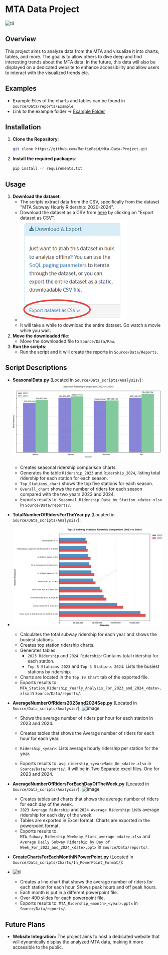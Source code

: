 # MTA Data Project
![til](https://github.com/MantieReid/Mta-Data-Project/blob/main/Pictures/ExamplePictures/MonthlyPowerPointAvgRiders/ExampleOfPowerPointMonthly.gif)

## Overview

This project aims to analyze data from the MTA and visualize it into charts, tables, and more. The goal is to allow others to dive deep and find interesting trends about the MTA data. In the future, this data will also be displayed on a dedicated website to enhance accessibility and allow users to interact with the visualized trends etc. 

## Examples 

- Example Files of the charts and tables can be found in `Source/Data/reports/Example`. 
- Link to the example folder -> [Example Folder](https://github.com/MantieReid/Mta-Data-Project/tree/main/Source/Data/reports/Example)
  
## Installation

1. **Clone the Repository**:
   ```bash
   git clone https://github.com/MantieReid/Mta-Data-Project.git
   ```
2. **Install the required packages**:
   ```bash
   pip install -r requirements.txt
   ```
   
## Usage

1. **Download the dataset**:
   - The scripts extract data from the CSV, specifically from the dataset "MTA Subway Hourly Ridership: 2020-2024".
   - Download the dataset as a CSV from [here](https://dev.socrata.com/foundry/data.ny.gov/wujg-7c2s) by clicking on "Export dataset as CSV".
   - ![alt text](https://github.com/MantieReid/Mta-Data-Project/blob/main/Pictures/InstructionsPictures/ExportThatDataset.png)
   - It will take a while to download the entire dataset. Go watch a movie while you wait.
2. **Move the downloaded file**:
   - Move the downloaded file to `Source/Data/Raw`.
3. **Run the scripts**:
   - Run the script and it will create the reports in `Source/Data/Reports`. 

## Script Descriptions

- **SeasonalData.py** (Located in `Source/Data_scripts/Analysis/`):
![til]( https://github.com/MantieReid/Mta-Data-Project/blob/main/Pictures/ExamplePictures/SeasonalRiderShip/BarChartForEachSeason.png)
  - Creates seasonal ridership comparison charts.
  - Generates the table `Ridership_2023` and `Ridership_2024`, listing total ridership for each station for each season.
  - `Top_Stations_chart` shows the top five stations for each season.
  - `Overall_chart` shows the number of riders for each season compared with the two years 2023 and 2024. 
  - Exports results to: `Seasonal_Ridership_Data_by_Station_<date>.xlsx` in `Source/Data/reports/`.

- **TotalNumberOfRidersForTheYear.py** (Located in `Source/Data_scripts/Analysis/`):
- ![til](https://github.com/MantieReid/Mta-Data-Project/blob/main/Pictures/ExamplePictures/TotalNumberOfRiderForTheYear/Top%2010%20Chart.png)
  - Calculates the total subway ridership for each year and shows the busiest stations.
  - Creates top station ridership charts.
  - Generates tables:
    - `2023 Ridership` and `2024 Ridership`: Contains total ridership for each station.
    - `Top 5 Stations 2023` and `Top 5 Stations 2024`: Lists the busiest stations by ridership.
  - Charts are located in the `Top 10 Chart` tab of the exported file.
  - Exports results to: `MTA_Station_Ridership_Yearly_Analysis_For_2023_and_2024_<date>.xlsx` in `Source/Data/reports/`.

- **AverageNumberOfRiders2023and2024Sep.py** (Located in `Source/Data_scripts/Analysis/`):
![image](https://github.com/user-attachments/assets/9511dd40-c1f8-482a-9173-0d660d79be6f)

  - Shows the average number of riders per hour for each station in 2023 and 2024.

  - Creates tables that shows the Average number of riders for each hour for each year. 

  - `Ridership_<year>`: Lists average hourly ridership per station for the year.

  - Exports results to: `avg_ridership_<year>Made_On_<date>.xlsx` in `Source/Data/reports/`. It will be in Two Separate excel files. One for 2023 and 2024.  

- **AverageNumberOfRidersForEachDayOfTheWeek.py** (Located in `Source/Data_scripts/Analysis/`):
![image](https://github.com/user-attachments/assets/16713bb4-c621-42c9-b4d7-65a47c6240c8)


  - Creates tables and charts that shows the average number of riders for each day of the week. 
  - `2023 Average Ridership` and `2024 Average Ridership`: Lists average ridership for each day of the week.
  - Tables are exported in Excel format. Charts are exported in the powerpoint format. 
  - Exports results to: `MTA_Subway_Ridership_Weekday_Stats_average_<date>.xlsx` and `Average Daily Subway Ridership by Day of Week_For_2023_and_2024_<date>.pptx` in `Source/Data/reports/`.

- **CreateChartsForEachMonthINPowerPoint.py** (Located in `Source/Data_scripts/Charts/In_PowerPoint_Format/`):
- ![til](https://github.com/MantieReid/Mta-Data-Project/blob/main/Pictures/ExamplePictures/MonthlyPowerPointAvgRiders/ExampleOfPowerPointMonthly.gif)

  - Creates a line chart that shows the average number of riders for each station for each hour. Shows peak hours and off peak hours.
  - Each month is put in a different powerpoint file.
  - Over 400 slides for each powerpoint file.  
  - Exports results to: `MTA_Ridership_<month>_<year>.pptx` in `Source/Data/reports/`.

## Future Plans

- **Website Integration:** The project aims to host a dedicated website that will dynamically display the analyzed MTA data, making it more accessible to the public.

